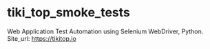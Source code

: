 # tiki_top_smoke_tests
Web Application Test Automation using Selenium WebDriver, Python.
Site_url: https://tikitop.io
